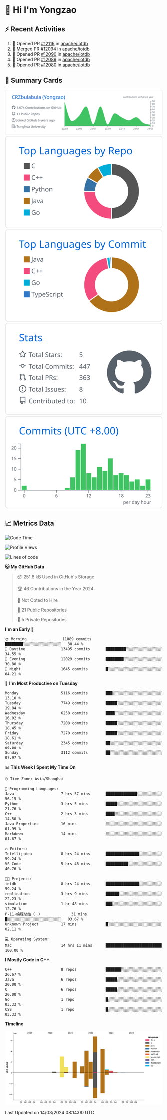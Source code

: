 # 👋 Hi I'm Yongzao

## ⚡ Recent Activities
<!--START_SECTION:activity-->
1. 💪 Opened PR [#12116](https://github.com/apache/iotdb/pull/12116) in [apache/iotdb](https://github.com/apache/iotdb)
2. 🎉 Merged PR [#12094](https://github.com/apache/iotdb/pull/12094) in [apache/iotdb](https://github.com/apache/iotdb)
3. 💪 Opened PR [#12090](https://github.com/apache/iotdb/pull/12090) in [apache/iotdb](https://github.com/apache/iotdb)
4. 💪 Opened PR [#12089](https://github.com/apache/iotdb/pull/12089) in [apache/iotdb](https://github.com/apache/iotdb)
5. 💪 Opened PR [#12080](https://github.com/apache/iotdb/pull/12080) in [apache/iotdb](https://github.com/apache/iotdb)
<!--END_SECTION:activity-->

## 🎑 Summary Cards

[![](https://raw.githubusercontent.com/CRZbulabula/CRZbulabula/main/profile-summary-card-output/github/0-profile-details.svg)](https://github.com/vn7n24fzkq/github-profile-summary-cards)
[![](https://raw.githubusercontent.com/CRZbulabula/CRZbulabula/main/profile-summary-card-output/github/1-repos-per-language.svg)](https://github.com/vn7n24fzkq/github-profile-summary-cards) [![](https://raw.githubusercontent.com/CRZbulabula/CRZbulabula/main/profile-summary-card-output/github/2-most-commit-language.svg)](https://github.com/vn7n24fzkq/github-profile-summary-cards)
[![](https://raw.githubusercontent.com/CRZbulabula/CRZbulabula/main/profile-summary-card-output/github/3-stats.svg)](https://github.com/vn7n24fzkq/github-profile-summary-cards) [![](https://raw.githubusercontent.com/CRZbulabula/CRZbulabula/main/profile-summary-card-output/github/4-productive-time.svg)](https://github.com/vn7n24fzkq/github-profile-summary-cards)

## 📈 Metrics Data

<!--START_SECTION:waka-->
![Code Time](http://img.shields.io/badge/Code%20Time-592%20hrs%2052%20mins-blue)

![Profile Views](http://img.shields.io/badge/Profile%20Views-0-blue)

![Lines of code](https://img.shields.io/badge/From%20Hello%20World%20I%27ve%20Written-25.8%20million%20lines%20of%20code-blue)

**🐱 My GitHub Data** 

> 📦 251.8 kB Used in GitHub's Storage 
 > 
> 🏆 46 Contributions in the Year 2024
 > 
> 🚫 Not Opted to Hire
 > 
> 📜 21 Public Repositories 
 > 
> 🔑 5 Private Repositories 
 > 
**I'm an Early 🐤** 

```text
🌞 Morning                11889 commits       ████████░░░░░░░░░░░░░░░░░   30.44 % 
🌆 Daytime                13495 commits       █████████░░░░░░░░░░░░░░░░   34.55 % 
🌃 Evening                12029 commits       ████████░░░░░░░░░░░░░░░░░   30.80 % 
🌙 Night                  1645 commits        █░░░░░░░░░░░░░░░░░░░░░░░░   04.21 % 
```
📅 **I'm Most Productive on Tuesday** 

```text
Monday                   5116 commits        ███░░░░░░░░░░░░░░░░░░░░░░   13.10 % 
Tuesday                  7749 commits        █████░░░░░░░░░░░░░░░░░░░░   19.84 % 
Wednesday                6258 commits        ████░░░░░░░░░░░░░░░░░░░░░   16.02 % 
Thursday                 7208 commits        █████░░░░░░░░░░░░░░░░░░░░   18.45 % 
Friday                   7270 commits        █████░░░░░░░░░░░░░░░░░░░░   18.61 % 
Saturday                 2345 commits        ██░░░░░░░░░░░░░░░░░░░░░░░   06.00 % 
Sunday                   3112 commits        ██░░░░░░░░░░░░░░░░░░░░░░░   07.97 % 
```


📊 **This Week I Spent My Time On** 

```text
🕑︎ Time Zone: Asia/Shanghai

💬 Programming Languages: 
Java                     7 hrs 57 mins       ██████████████░░░░░░░░░░░   56.15 % 
Python                   3 hrs 5 mins        █████░░░░░░░░░░░░░░░░░░░░   21.76 % 
C++                      2 hrs 3 mins        ████░░░░░░░░░░░░░░░░░░░░░   14.50 % 
Java Properties          16 mins             ░░░░░░░░░░░░░░░░░░░░░░░░░   01.99 % 
Markdown                 14 mins             ░░░░░░░░░░░░░░░░░░░░░░░░░   01.67 % 

🔥 Editors: 
Intellijidea             8 hrs 24 mins       ███████████████░░░░░░░░░░   59.24 % 
VS Code                  5 hrs 46 mins       ██████████░░░░░░░░░░░░░░░   40.76 % 

🐱‍💻 Projects: 
iotdb                    8 hrs 24 mins       ███████████████░░░░░░░░░░   59.24 % 
replication              3 hrs 9 mins        ██████░░░░░░░░░░░░░░░░░░░   22.23 % 
simulation               1 hr 48 mins        ███░░░░░░░░░░░░░░░░░░░░░░   12.76 % 
P-11-编程总结（一）             31 mins             █░░░░░░░░░░░░░░░░░░░░░░░░   03.67 % 
Unknown Project          17 mins             █░░░░░░░░░░░░░░░░░░░░░░░░   02.11 % 

💻 Operating System: 
Mac                      14 hrs 11 mins      █████████████████████████   100.00 % 
```

**I Mostly Code in C++** 

```text
C++                      8 repos             ███████░░░░░░░░░░░░░░░░░░   26.67 % 
Java                     6 repos             █████░░░░░░░░░░░░░░░░░░░░   20.00 % 
C                        6 repos             █████░░░░░░░░░░░░░░░░░░░░   20.00 % 
Go                       1 repo              █░░░░░░░░░░░░░░░░░░░░░░░░   03.33 % 
CSS                      1 repo              █░░░░░░░░░░░░░░░░░░░░░░░░   03.33 % 
```



**Timeline**

![Lines of Code chart](https://raw.githubusercontent.com/CRZbulabula/CRZbulabula/main/assets/bar_graph.png)


 Last Updated on 14/03/2024 08:14:00 UTC
<!--END_SECTION:waka-->

